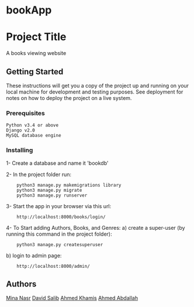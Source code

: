 
# bookApp
# Project Title

A books viewing website

## Getting Started

These instructions will get you a copy of the project up and running on your local machine for development and testing purposes. See deployment for notes on how to deploy the project on a live system.

### Prerequisites


    Python v3.4 or above
    Django v2.0
    MySQL database engine


### Installing

1- Create a database and name it 'bookdb'

2- In the project folder run:

		python3 manage.py makemigrations library
		python3 manage.py migrate
		python3 manage.py runserver
3- Start the app in your browser via this url:

		http://localhost:8000/books/login/

4- To Start adding Authors, Books, and Genres: a) create a super-user (by running this command in the project folder):

		python3 manage.py createsuperuser

b) login to admin page:

		http://localhost:8000/admin/
		
		
## Authors

[Mina Nasr](https://github.com/MinaNasr)
[David Salib](https://github.com/davidsalib92)
[Ahmed Khamis](https://github.com/A92khamis)
[Ahmed Abdallah](https://github.com/AhmedAbd-Allah)




